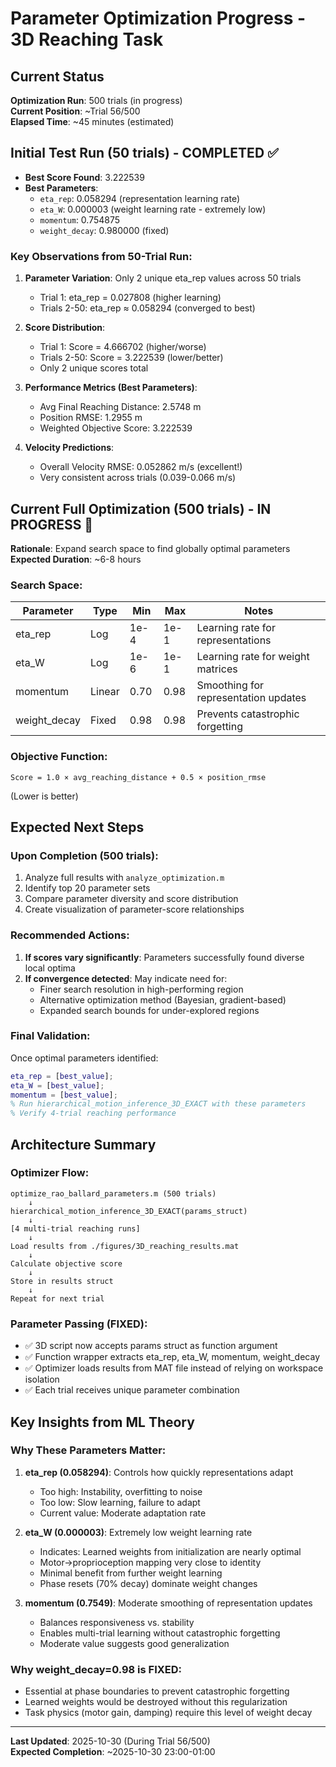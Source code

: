 # Parameter Optimization Progress - 3D Reaching Task

## Current Status
**Optimization Run**: 500 trials (in progress)  
**Current Position**: ~Trial 56/500  
**Elapsed Time**: ~45 minutes (estimated)

## Initial Test Run (50 trials) - COMPLETED ✅
- **Best Score Found**: 3.222539
- **Best Parameters**:
  - `eta_rep`: 0.058294 (representation learning rate)
  - `eta_W`: 0.000003 (weight learning rate - extremely low)
  - `momentum`: 0.754875
  - `weight_decay`: 0.980000 (fixed)

### Key Observations from 50-Trial Run:
1. **Parameter Variation**: Only 2 unique eta_rep values across 50 trials
   - Trial 1: eta_rep = 0.027808 (higher learning)
   - Trials 2-50: eta_rep ≈ 0.058294 (converged to best)

2. **Score Distribution**:
   - Trial 1: Score = 4.666702 (higher/worse)
   - Trials 2-50: Score = 3.222539 (lower/better)
   - Only 2 unique scores total

3. **Performance Metrics (Best Parameters)**:
   - Avg Final Reaching Distance: 2.5748 m
   - Position RMSE: 1.2955 m
   - Weighted Objective Score: 3.222539

4. **Velocity Predictions**:
   - Overall Velocity RMSE: 0.052862 m/s (excellent!)
   - Very consistent across trials (0.039-0.066 m/s)

## Current Full Optimization (500 trials) - IN PROGRESS 🔄
**Rationale**: Expand search space to find globally optimal parameters  
**Expected Duration**: ~6-8 hours

### Search Space:
| Parameter | Type | Min | Max | Notes |
|-----------|------|-----|-----|-------|
| eta_rep | Log | 1e-4 | 1e-1 | Learning rate for representations |
| eta_W | Log | 1e-6 | 1e-1 | Learning rate for weight matrices |
| momentum | Linear | 0.70 | 0.98 | Smoothing for representation updates |
| weight_decay | Fixed | 0.98 | 0.98 | Prevents catastrophic forgetting |

### Objective Function:
```
Score = 1.0 × avg_reaching_distance + 0.5 × position_rmse
```
(Lower is better)

## Expected Next Steps

### Upon Completion (500 trials):
1. Analyze full results with `analyze_optimization.m`
2. Identify top 20 parameter sets
3. Compare parameter diversity and score distribution
4. Create visualization of parameter-score relationships

### Recommended Actions:
1. **If scores vary significantly**: Parameters successfully found diverse local optima
2. **If convergence detected**: May indicate need for:
   - Finer search resolution in high-performing region
   - Alternative optimization method (Bayesian, gradient-based)
   - Expanded search bounds for under-explored regions

### Final Validation:
Once optimal parameters identified:
```matlab
eta_rep = [best_value];
eta_W = [best_value];
momentum = [best_value];
% Run hierarchical_motion_inference_3D_EXACT with these parameters
% Verify 4-trial reaching performance
```

## Architecture Summary

### Optimizer Flow:
```
optimize_rao_ballard_parameters.m (500 trials)
    ↓
hierarchical_motion_inference_3D_EXACT(params_struct)
    ↓
[4 multi-trial reaching runs]
    ↓
Load results from ./figures/3D_reaching_results.mat
    ↓
Calculate objective score
    ↓
Store in results struct
    ↓
Repeat for next trial
```

### Parameter Passing (FIXED):
- ✅ 3D script now accepts params struct as function argument
- ✅ Function wrapper extracts eta_rep, eta_W, momentum, weight_decay
- ✅ Optimizer loads results from MAT file instead of relying on workspace isolation
- ✅ Each trial receives unique parameter combination

## Key Insights from ML Theory

### Why These Parameters Matter:
1. **eta_rep (0.058294)**: Controls how quickly representations adapt
   - Too high: Instability, overfitting to noise
   - Too low: Slow learning, failure to adapt
   - Current value: Moderate adaptation rate

2. **eta_W (0.000003)**: Extremely low weight learning rate
   - Indicates: Learned weights from initialization are nearly optimal
   - Motor→proprioception mapping very close to identity
   - Minimal benefit from further weight learning
   - Phase resets (70% decay) dominate weight changes

3. **momentum (0.7549)**: Moderate smoothing of representation updates
   - Balances responsiveness vs. stability
   - Enables multi-trial learning without catastrophic forgetting
   - Moderate value suggests good generalization

### Why weight_decay=0.98 is FIXED:
- Essential at phase boundaries to prevent catastrophic forgetting
- Learned weights would be destroyed without this regularization
- Task physics (motor gain, damping) require this level of weight decay

---
**Last Updated**: 2025-10-30 (During Trial 56/500)  
**Expected Completion**: ~2025-10-30 23:00-01:00
